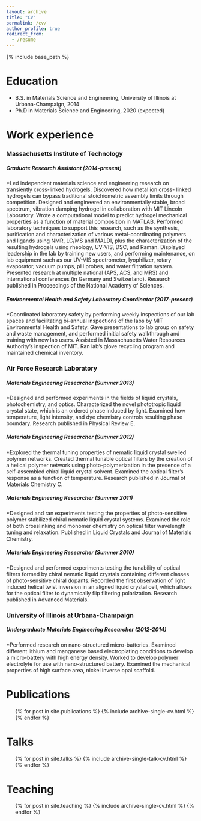 ```yaml
---
layout: archive
title: "CV"
permalink: /cv/
author_profile: true
redirect_from:
  - /resume
---
```


{% include base_path %}

# Education

* B.S. in Materials Science and Engineering, University of Illinois at Urbana-Champaign, 2014
* Ph.D in Materials Science and Engineering, 2020 (expected)

# Work experience

### Massachusetts Institute of Technology

##### Graduate Research Assistant (2014-present)

*Led independent materials science and engineering research on transiently cross-linked hydrogels. Discovered how metal ion cross- linked hydrogels can bypass traditional stoichiometric assembly limits through competition. Designed and engineered an environmentally stable, broad spectrum, vibration damping hydrogel in collaboration with MIT Lincoln Laboratory. Wrote a computational model to predict hydrogel mechanical properties as a function of material composition in MATLAB. Performed laboratory techniques to support this research, such as the synthesis, purification and characterization of various metal-coordinating polymers and ligands using NMR, LC/MS and MALDI, plus the characterization of the resulting hydrogels using rheology, UV-VIS, DSC, and Raman. Displayed leadership in the lab by training new users, and performing maintenance, on lab equipment such as our UV-VIS spectrometer, lyophilizer, rotary evaporator, vacuum pumps, pH probes, and water filtration system. Presented research at multiple national (APS, ACS, and MRS) and international conferences (in Germany and Switzerland). Research published in Proceedings of the National Academy of Sciences.

##### Environmental Health and Safety Laboratory Coordinator (2017-present)

*Coordinated laboratory safety by performing weekly inspections of our lab spaces and facilitating bi-annual inspections of the labs by MIT Environmental Health and Safety. Gave presentations to lab group on safety and waste management, and performed initial safety walkthrough and training with new lab users. Assisted in Massachusetts Water Resources Authority’s inspection of MIT. Ran lab’s glove recycling program and maintained chemical inventory.

### Air Force Research Laboratory

##### Materials Engineering Researcher (Summer 2013)

*Designed and performed experiments in the fields of liquid crystals, photochemistry, and optics. Characterized the novel phototropic liquid crystal state, which is an ordered phase induced by light. Examined how temperature, light intensity, and dye chemistry controls resulting phase boundary. Research published in Physical Review E.

##### Materials Engineering Researcher (Summer 2012)

*Explored the thermal tuning properties of nematic liquid crystal swelled polymer networks. Created thermal tunable optical filters by the creation of a helical polymer network using photo-polymerization in the presence of a self-assembled chiral liquid crystal solvent. Examined the optical filter’s response as a function of temperature. Research published in Journal of Materials Chemistry C.

##### Materials Engineering Researcher (Summer 2011)

*Designed and ran experiments testing the properties of photo-sensitive polymer stabilized chiral nematic liquid crystal systems. Examined the role of both crosslinking and monomer chemistry on optical filter wavelength tuning and relaxation. Published in Liquid Crystals and Journal of Materials Chemistry.

##### Materials Engineering Researcher (Summer 2010)

*Designed and performed experiments testing the tunability of optical filters formed by chiral nematic liquid crystals containing different classes of photo-sensitive chiral dopants. Recorded the first observation of light induced helical twist inversion in an aligned liquid crystal cell, which allows for the optical filter to dynamically flip filtering polarization. Research published in Advanced Materials.

### University of Illinois at Urbana-Champaign

##### Undergraduate Materials Engineering Researcher (2012-2014)

*Performed research on nano-structured micro-batteries. Examined different lithium and manganese based electroplating conditions to develop a micro-battery with high energy density. Worked to develop polymer electrolyte for use with nano-structured battery. Examined the mechanical properties of high surface area, nickel inverse opal scaffold.
  
# Publications

  <ul>{% for post in site.publications %}
    {% include archive-single-cv.html %}
  {% endfor %}</ul>
  
# Talks

  <ul>{% for post in site.talks %}
    {% include archive-single-talk-cv.html %}
  {% endfor %}</ul>
  
# Teaching

  <ul>{% for post in site.teaching %}
    {% include archive-single-cv.html %}
  {% endfor %}</ul>
  

